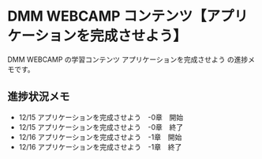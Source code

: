 # DMM WEBCAMP コンテンツ【アプリケーションを完成させよう】

DMM WEBCAMP の学習コンテンツ アプリケーションを完成させよう の進捗メモです。

## 進捗状況メモ

- 12/15 アプリケーションを完成させよう　-0章　開始
- 12/15 アプリケーションを完成させよう　-0章　終了
- 12/16 アプリケーションを完成させよう　-1章　開始
- 12/16 アプリケーションを完成させよう　-1章　終了
